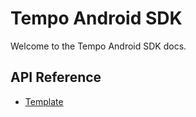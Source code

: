 # Tempo Android SDK

Welcome to the Tempo Android SDK docs.

## API Reference

- [Template](reference/template.md)
